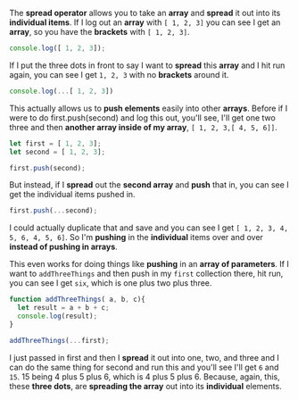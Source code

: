 The **spread operator** allows you to take an **array** and **spread** it out into its **individual items**. If I log out an **array** with `[ 1, 2, 3]` you can see I get an **array**, so you have the **brackets** with `[ 1, 2, 3]`.
```javascript
console.log([ 1, 2, 3]);
```
If I put the three dots in front to say I want to **spread** this **array** and I hit run again, you can see I get `1, 2, 3` with no **brackets** around it. 
```javascript
console.log(...[ 1, 2, 3])
```
This actually allows us to **push elements** easily into other **arrays**. Before if I were to do first.push(second) and log this out, you'll see, I'll get one two three and then **another array inside of my array**, `[ 1, 2, 3,[ 4, 5, 6]]`.
```javascript
let first = [ 1, 2, 3];
let second = [ 1, 2, 3];

first.push(second);
```
But instead, if I **spread** out the **second array** and **push** that in, you can see I get the individual items pushed in. 
```javascript
first.push(...second);
```
I could actually duplicate that and save and you can see I get `[ 1, 2, 3, 4, 5, 6, 4, 5, 6]`. So I'm **pushing** in the **individual** items over and over **instead of pushing in arrays**.

This even works for doing things like **pushing** in an **array of parameters**. If I want to `addThreeThings` and then push in my `first` collection there, hit run, you can see I get `six`, which is one plus two plus three. 
```javascript
function addThreeThings( a, b, c){
  let result = a + b + c;
  console.log(result);
}

addThreeThings(...first);
```
I just passed in first and then I **spread** it out into one, two, and three and I can do the same thing for second and run this and you'll see I'll get `6` and `15`. 15 being 4 plus 5 plus 6, which is 4 plus 5 plus 6. Because, again, this, these **three dots**, are **spreading the array** out into its **individual** elements.